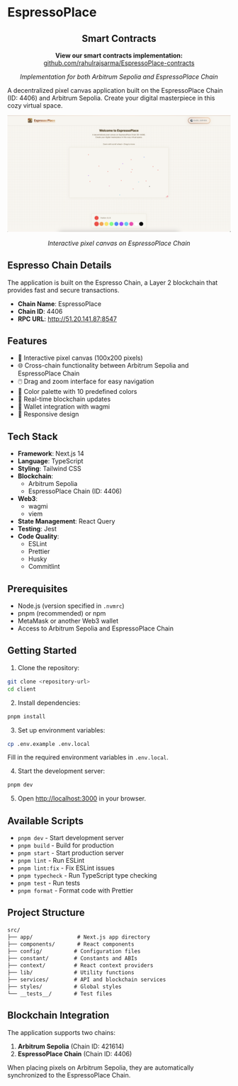 # EspressoPlace

<div align="center">
  <h2>Smart Contracts</h2>
  <p>
    <strong>View our smart contracts implementation:</strong><br />
    <a href="https://github.com/ragingrahul/EspressoContract">github.com/rahulrajsarma/EspressoPlace-contracts</a>
  </p>
  <p><em>Implementation for both Arbitrum Sepolia and EspressoPlace Chain</em></p>
</div>

A decentralized pixel canvas application built on the EspressoPlace Chain (ID: 4406) and Arbitrum Sepolia. Create your digital masterpiece in this cozy virtual space.

<div align="center">
  <img src="public/images/Demo Image.png" alt="EspressoPlace Demo" width="800" />
  <p><em>Interactive pixel canvas on EspressoPlace Chain</em></p>
</div>

## Espresso Chain Details

The application is built on the Espresso Chain, a Layer 2 blockchain that provides fast and secure transactions.

- **Chain Name**: EspressoPlace
- **Chain ID**: 4406
- **RPC URL**: http://51.20.141.87:8547

## Features

- 🎨 Interactive pixel canvas (100x200 pixels)
- 🌐 Cross-chain functionality between Arbitrum Sepolia and EspressoPlace Chain
- 🖱️ Drag and zoom interface for easy navigation
- 🎯 Color palette with 10 predefined colors
- 🔄 Real-time blockchain updates
- 💼 Wallet integration with wagmi
- 📱 Responsive design

## Tech Stack

- **Framework**: Next.js 14
- **Language**: TypeScript
- **Styling**: Tailwind CSS
- **Blockchain**:
  - Arbitrum Sepolia
  - EspressoPlace Chain (ID: 4406)
- **Web3**:
  - wagmi
  - viem
- **State Management**: React Query
- **Testing**: Jest
- **Code Quality**:
  - ESLint
  - Prettier
  - Husky
  - Commitlint

## Prerequisites

- Node.js (version specified in `.nvmrc`)
- pnpm (recommended) or npm
- MetaMask or another Web3 wallet
- Access to Arbitrum Sepolia and EspressoPlace Chain

## Getting Started

1. Clone the repository:

```bash
git clone <repository-url>
cd client
```

2. Install dependencies:

```bash
pnpm install
```

3. Set up environment variables:

```bash
cp .env.example .env.local
```

Fill in the required environment variables in `.env.local`.

4. Start the development server:

```bash
pnpm dev
```

5. Open [http://localhost:3000](http://localhost:3000) in your browser.

## Available Scripts

- `pnpm dev` - Start development server
- `pnpm build` - Build for production
- `pnpm start` - Start production server
- `pnpm lint` - Run ESLint
- `pnpm lint:fix` - Fix ESLint issues
- `pnpm typecheck` - Run TypeScript type checking
- `pnpm test` - Run tests
- `pnpm format` - Format code with Prettier

## Project Structure

```
src/
├── app/              # Next.js app directory
├── components/       # React components
├── config/          # Configuration files
├── constant/        # Constants and ABIs
├── context/         # React context providers
├── lib/             # Utility functions
├── services/        # API and blockchain services
├── styles/          # Global styles
└── __tests__/       # Test files
```

## Blockchain Integration

The application supports two chains:

1. **Arbitrum Sepolia** (Chain ID: 421614)
2. **EspressoPlace Chain** (Chain ID: 4406)

When placing pixels on Arbitrum Sepolia, they are automatically synchronized to the EspressoPlace Chain.
